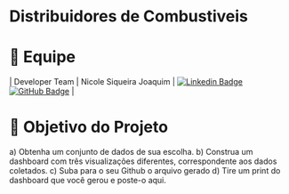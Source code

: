 # Distribuidores de Combustiveis
# 👥 Equipe
| Developer Team  | Nicole Siqueira Joaquim               |         [![Linkedin Badge](https://img.shields.io/badge/Linkedin-blue?style=flat-square&logo=Linkedin&logoColor=white)](https://www.linkedin.com/in/nicole-siqueira-2538b1252?trk=contact-info) [![GitHub Badge](https://img.shields.io/badge/GitHub-111217?style=flat-square&logo=github&logoColor=white)](https://github.com/NicoleJoaquim/)        |
# 🎯 Objetivo do Projeto
a) Obtenha um conjunto de dados de sua escolha. 
b) Construa um dashboard com três visualizações diferentes, correspondente aos dados coletados. 
c) Suba para o seu Github o arquivo gerado
d) Tire um print do dashboard  que você gerou  e poste-o aqui.
